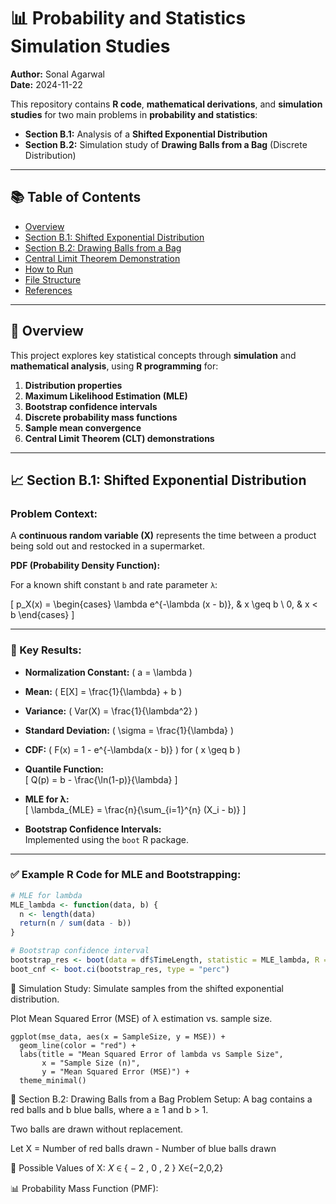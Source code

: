 # 📊 Probability and Statistics Simulation Studies

**Author:** Sonal Agarwal  
**Date:** 2024-11-22

This repository contains **R code**, **mathematical derivations**, and **simulation studies** for two main problems in **probability and statistics**:

- **Section B.1:** Analysis of a **Shifted Exponential Distribution**  
- **Section B.2:** Simulation study of **Drawing Balls from a Bag** (Discrete Distribution)

---

## 📚 Table of Contents

- [Overview](#overview)
- [Section B.1: Shifted Exponential Distribution](#section-b1-shifted-exponential-distribution)
- [Section B.2: Drawing Balls from a Bag](#section-b2-drawing-balls-from-a-bag)
- [Central Limit Theorem Demonstration](#central-limit-theorem-demonstration)
- [How to Run](#how-to-run)
- [File Structure](#file-structure)
- [References](#references)

---

## 📝 Overview

This project explores key statistical concepts through **simulation** and **mathematical analysis**, using **R programming** for:

1. **Distribution properties**
2. **Maximum Likelihood Estimation (MLE)**
3. **Bootstrap confidence intervals**
4. **Discrete probability mass functions**
5. **Sample mean convergence**
6. **Central Limit Theorem (CLT) demonstrations**

---

## 📈 Section B.1: Shifted Exponential Distribution

### Problem Context:

A **continuous random variable (X)** represents the time between a product being sold out and restocked in a supermarket.  

**PDF (Probability Density Function):**

For a known shift constant `b` and rate parameter `λ`:

\[
p_X(x) =
\begin{cases}
\lambda e^{-\lambda (x - b)}, & x \geq b \\
0, & x < b
\end{cases}
\]

---

### 📌 Key Results:

- **Normalization Constant:** \( a = \lambda \)
- **Mean:** \( E[X] = \frac{1}{\lambda} + b \)
- **Variance:** \( Var(X) = \frac{1}{\lambda^2} \)
- **Standard Deviation:** \( \sigma = \frac{1}{\lambda} \)
- **CDF:** \( F(x) = 1 - e^{-\lambda(x - b)} \) for \( x \geq b \)
- **Quantile Function:**  
  \[
  Q(p) = b - \frac{\ln(1-p)}{\lambda}
  \]

- **MLE for λ:**  
  \[
  \lambda_{MLE} = \frac{n}{\sum_{i=1}^{n} (X_i - b)}
  \]

- **Bootstrap Confidence Intervals:**  
  Implemented using the `boot` R package.

---

### ✅ Example R Code for MLE and Bootstrapping:

```r
# MLE for lambda
MLE_lambda <- function(data, b) {
  n <- length(data)
  return(n / sum(data - b))
}

# Bootstrap confidence interval
bootstrap_res <- boot(data = df$TimeLength, statistic = MLE_lambda, R = 10000)
boot_cnf <- boot.ci(bootstrap_res, type = "perc")
```
🎯 Simulation Study:
Simulate samples from the shifted exponential distribution.

Plot Mean Squared Error (MSE) of λ estimation vs. sample size.
```
ggplot(mse_data, aes(x = SampleSize, y = MSE)) +
  geom_line(color = "red") +
  labs(title = "Mean Squared Error of lambda vs Sample Size",
       x = "Sample Size (n)",
       y = "Mean Squared Error (MSE)") +
  theme_minimal()
```
🎲 Section B.2: Drawing Balls from a Bag
Problem Setup:
A bag contains a red balls and b blue balls, where a ≥ 1 and b > 1.

Two balls are drawn without replacement.

Let X = Number of red balls drawn - Number of blue balls drawn

📌 Possible Values of X:
𝑋
∈
{
−
2
,
0
,
2
}
X∈{−2,0,2}

📊 Probability Mass Function (PMF):
